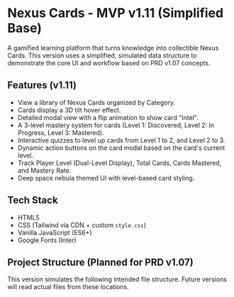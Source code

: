 # Nexus Cards - MVP v1.11 (Simplified Base)

A gamified learning platform that turns knowledge into collectible Nexus Cards. This version uses a simplified, simulated data structure to demonstrate the core UI and workflow based on PRD v1.07 concepts.

## Features (v1.11)

- View a library of Nexus Cards organized by Category.
- Cards display a 3D tilt hover effect.
- Detailed modal view with a flip animation to show card "Intel".
- A 3-level mastery system for cards (Level 1: Discovered, Level 2: In Progress, Level 3: Mastered).
- Interactive quizzes to level up cards from Level 1 to 2, and Level 2 to 3.
- Dynamic action buttons on the card modal based on the card's current level.
- Track Player Level (Dual-Level Display), Total Cards, Cards Mastered, and Mastery Rate.
- Deep space nebula themed UI with level-based card styling.

## Tech Stack

- HTML5
- CSS (Tailwind via CDN + custom `style.css`)
- Vanilla JavaScript (ES6+)
- Google Fonts (Inter)

## Project Structure (Planned for PRD v1.07)

This version simulates the following intended file structure. Future versions will read actual files from these locations.
